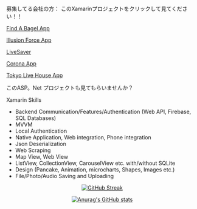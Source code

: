 ### 
募集してる会社の方： このXamarinプロジェクトをクリックして見てください！！

<a href="https://github.com/theolliebbb/FindABagel">Find A Bagel App</a>

<a href="https://github.com/theolliebbb/IFApp">Illusion Force App</a>

<a href="https://github.com/theolliebbb/LiveSaver-With-Firebase">LiveSaver</a>

<a href="https://github.com/theolliebbb/Covid-19-App">Corona App</a>

<a href="https://github.com/theolliebbb/Tokyo-Live-Houses">Tokyo Live House App</a>

このASP。Net プロジェクトも見てもらいませんか？

Xamarin Skills
- Backend Communication/Features/Authentication (Web API, Firebase, SQL Databases)
- MVVM
- Local Authentication
- Native Application, Web integration, Phone integration
- Json Deserialization
- Web Scraping
- Map View, Web  View
- ListView, CollectionView, CarouselView etc. with/without SQLite
- Design (Pancake, Animation, microcharts, Shapes, Images etc.)
- File/Photo/Audio Saving and Uploading

<div id="header" align="center">
  


[![GitHub Streak](https://github-readme-streak-stats.herokuapp.com/?user=theolliebbb&show_icons=true&theme=radical)](https://git.io/streak-stats)

[![Anurag's GitHub stats](https://github-readme-stats.vercel.app/api?username=theolliebbb&show_icons=true&theme=radical)](https://github.com/anuraghazra/github-readme-stats)
